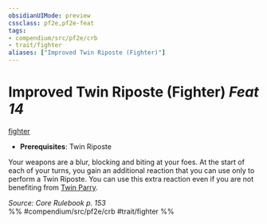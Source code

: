 ```yaml
---
obsidianUIMode: preview
cssclass: pf2e,pf2e-feat
tags:
- compendium/src/pf2e/crb
- trait/fighter
aliases: ["Improved Twin Riposte (Fighter)"]
---
```

# Improved Twin Riposte (Fighter)  *Feat 14*  
[fighter](rules/traits/fighter.md)  

- **Prerequisites**: Twin Riposte

Your weapons are a blur, blocking and biting at your foes. At the start of each of your turns, you gain an additional reaction that you can use only to perform a Twin Riposte. You can use this extra reaction even if you are not benefiting from [Twin Parry](compendium/feats/twin-parry-fighter.md).

*Source: Core Rulebook p. 153*  
%% #compendium/src/pf2e/crb #trait/fighter %%